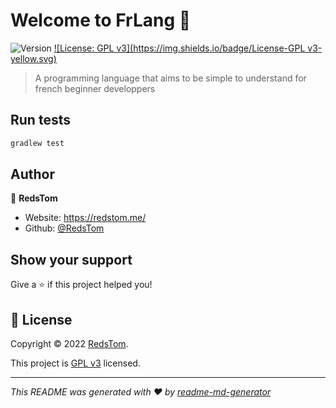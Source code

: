 # Welcome to FrLang 👋
![Version](https://img.shields.io/badge/version-b0.1-blue.svg?cacheSeconds=2592000)
[![License: GPL v3](https://img.shields.io/badge/License-GPL v3-yellow.svg)](https://www.gnu.org/licenses/gpl-3.0.html)

> A programming language that aims to be simple to understand for french beginner developpers

## Run tests

```sh
gradlew test
```

## Author

👤 **RedsTom**

* Website: https://redstom.me/
* Github: [@RedsTom](https://github.com/RedsTom)

## Show your support

Give a ⭐️ if this project helped you!


## 📝 License

Copyright © 2022 [RedsTom](https://github.com/RedsTom).

This project is [GPL v3](https://www.gnu.org/licenses/gpl-3.0.html) licensed.

***
_This README was generated with ❤️ by [readme-md-generator](https://github.com/kefranabg/readme-md-generator)_